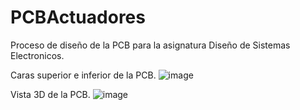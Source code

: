 # PCBActuadores
Proceso de diseño de la PCB para la asignatura Diseño de Sistemas Electronicos.

Caras superior e inferior de la PCB.
![image](https://user-images.githubusercontent.com/88418156/198914280-0804817b-d4b4-45b5-9bec-d75b848acc45.png)

Vista 3D de la PCB.
![image](https://user-images.githubusercontent.com/88418156/198914986-d754912c-bb14-42b3-81e0-0955b63901ca.png)
